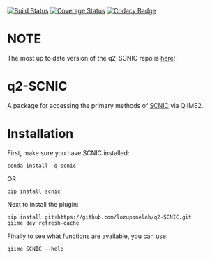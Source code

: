 [![Build Status](https://travis-ci.com/lozuponelab/q2-SCNIC.svg?branch=master)](https://travis-ci.com/lozuponelab/q2-SCNIC) [![Coverage Status](https://coveralls.io/repos/github/lozuponelab/q2-SCNIC/badge.svg?branch=master)](https://coveralls.io/github/lozuponelab/q2-SCNIC?branch=master) [![Codacy Badge](https://app.codacy.com/project/badge/Grade/3bcffec347f84d70b473dbe9c4192083)](https://www.codacy.com/gh/lozuponelab/q2-SCNIC/dashboard?utm_source=github.com&amp;utm_medium=referral&amp;utm_content=lozuponelab/q2-SCNIC&amp;utm_campaign=Badge_Grade)

# NOTE

The most up to date version of the q2-SCNIC repo is [here](https://github.com/lozuponelab/q2-SCNIC)!

# q2-SCNIC

A package for accessing the primary methods of [SCNIC](https://www.github.com/lozuponelab/SCNIC) via QIIME2.

# Installation

First, make sure you have SCNIC installed:

```
conda install -q scnic
```

OR

```
pip install scnic
```

Next to install the plugin:

```
pip install git+https://github.com/lozuponelab/q2-SCNIC.git
qiime dev refresh-cache
```

Finally to see what functions are available, you can use:

```
qiime SCNIC --help
```
